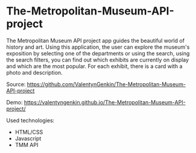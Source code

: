 # The-Metropolitan-Museum-API-project

The Metropolitan Museum API project app guides the beautiful world of history and art. Using this application, the user can explore the museum's exposition by selecting one of the departments or using the search, using the search filters, you can find out which exhibits are currently on display and which are the most popular. For each exhibit, there is a card with a photo and description.

Source: https://github.com/ValentynGenkin/The-Metropolitan-Museum-API-project

Demo: https://valentyngenkin.github.io/The-Metropolitan-Museum-API-project/

Used technologies:
- HTML/CSS
- Javascript
- TMM API
